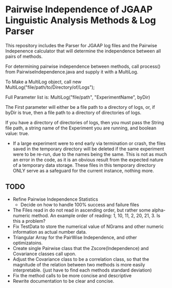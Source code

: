 Pairwise Independence of JGAAP Linguistic Analysis Methods & Log Parser
==

This repository includes the Parser for JGAAP log files and the Pairwise Indepenence calculator that will determine the independence between all pairs of methods.

For determining pairwise independence between methods, call process() from PairwiseIndependence.java and supply it with a MultiLog.

To Make a MultiLog object, call new MultiLog("file/path/to/Directory/of/Logs");

Full Parameter list is: MultiLog("file/path", "ExperimentName", byDir)

The First parameter will either be a file path to a directory of logs, or, if byDir is true, then a file path to a directory of directories of logs.

If you have a directory of directories of logs, then you must pass the String file path, a string name of the Experiment you are running, and boolean value: true. 

* If a large experiment were to end early via termination or crash, the files saved in the temporary directory will be deleted if the same experiment were to be re-run, due to the names being the same. This is not as much an error in the code, as it is an obvious result from the expected nature of a temporary data storage. These files in this temporary directory ONLY serve as a safeguard for the current instance, nothing more.

TODO
--
* Refine Pairwise Independence Statistics
    + Decide on how to handle 100% success and failure files
* The Files read in do not read in ascending order, but rather some alpha-numeric method. An example order of reading: 1, 10, 11, 2, 20, 21, 3. Is this a problem?
* Fix TestData to store the numerical value of NGrams and other numeric information as actual number data.
* Triangular Array for the PairWise Independence, and other optimizatoins.
* Create single Pairwise class that the Zscore(Independence) and Covariance classes call upon.
* Adjust the Covariance class to be a correlation class, so that the magnitude of the relation between two methods is more easily interpretable. (just have to find each methods standard deviation)
* Fix the method calls to be more concise and descriptive
* Rewrite documentation to be clear and concise.
